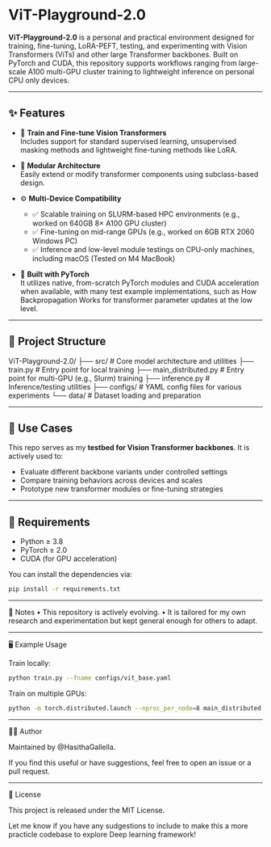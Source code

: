 # ViT-Playground-2.0

**ViT-Playground-2.0** is a personal and practical environment designed for training, fine-tuning, LoRA-PEFT, testing, and experimenting with Vision Transformers (ViTs) and other large Transformer backbones. Built on PyTorch and CUDA, this repository supports workflows ranging from large-scale A100 multi-GPU cluster training to lightweight inference on personal CPU only devices.

---

## ✨ Features

- 🧠 **Train and Fine-tune Vision Transformers**  
  Includes support for standard supervised learning, unsupervised masking methods and lightweight fine-tuning methods like LoRA.

- 🔧 **Modular Architecture**  
  Easily extend or modify transformer components using subclass-based design.

- ⚙️ **Multi-Device Compatibility**  
  - ✅ Scalable training on SLURM-based HPC environments (e.g., worked on 640GB 8× A100 GPU cluster)
  - ✅ Fine-tuning on mid-range GPUs (e.g., worked on 6GB RTX 2060 Windows PC)  
  - ✅ Inference and low-level module testings on CPU-only machines, including macOS (Tested on M4 MacBook)

- 🚀 **Built with PyTorch**  
  It utilizes native, from-scratch PyTorch modules and CUDA acceleration when available, with many test example implementations, such as How Backpropagation Works for transformer parameter updates at the low level.

---

## 📁 Project Structure

ViT-Playground-2.0/
├── src/                 # Core model architecture and utilities
├── train.py             # Entry point for local training
├── main_distributed.py  # Entry point for multi-GPU (e.g., Slurm) training
├── inference.py         # Inference/testing utilities
├── configs/             # YAML config files for various experiments
└── data/                # Dataset loading and preparation

---

## 🧪 Use Cases

This repo serves as my **testbed for Vision Transformer backbones**. It is actively used to:

- Evaluate different backbone variants under controlled settings
- Compare training behaviors across devices and scales
- Prototype new transformer modules or fine-tuning strategies

---

## 🔧 Requirements

- Python ≥ 3.8
- PyTorch ≥ 2.0
- CUDA (for GPU acceleration)

You can install the dependencies via:

```bash
pip install -r requirements.txt
```

---

📌 Notes
	•	This repository is actively evolving.
	•	It is tailored for my own research and experimentation but kept general enough for others to adapt.

---

🖥️ Example Usage

Train locally:

```bash
python train.py --fname configs/vit_base.yaml
```

Train on multiple GPUs:

```bash
python -m torch.distributed.launch --nproc_per_node=8 main_distributed.py --fname configs/vit_large.yaml
```

---

🧑‍💻 Author

Maintained by @HasithaGallella.

If you find this useful or have suggestions, feel free to open an issue or a pull request.

---

📜 License

This project is released under the MIT License.

Let me know if you have any sudgestions to include to make this a more practicle codebase to explore Deep learning framework!

